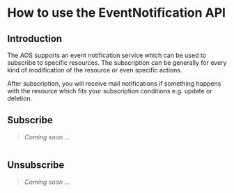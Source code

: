 
# How to use the EventNotification API

## Introduction

The AOS supports an event notification service which can be used to subscribe to specific resources.
The subscription can be generally for every kind of modification of the resource or even specific actions.

After subscription, you will receive mail notifications if something happens with the resource which fits your subscription conditions e.g. update or deletion.


## Subscribe

> _Coming soon ..._

```bash
```


## Unsubscribe

> _Coming soon ..._

```bash
```
